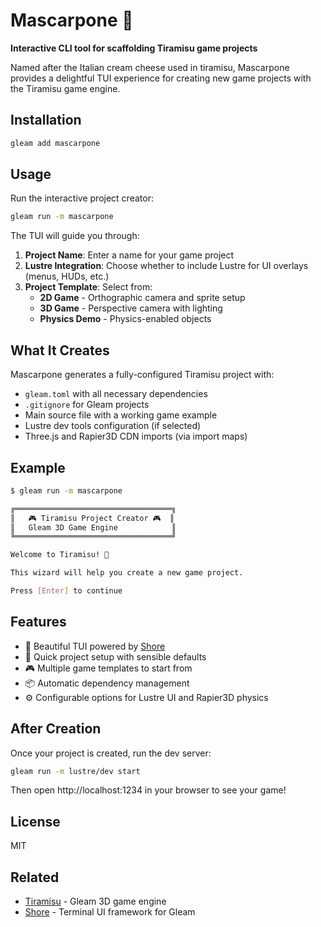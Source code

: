 # Mascarpone 🧀

**Interactive CLI tool for scaffolding Tiramisu game projects**

Named after the Italian cream cheese used in tiramisu, Mascarpone provides a delightful TUI experience for creating new game projects with the Tiramisu game engine.

## Installation

```bash
gleam add mascarpone
```

## Usage

Run the interactive project creator:

```bash
gleam run -m mascarpone
```

The TUI will guide you through:

1. **Project Name**: Enter a name for your game project
2. **Lustre Integration**: Choose whether to include Lustre for UI overlays (menus, HUDs, etc.)
3. **Project Template**: Select from:
   - **2D Game** - Orthographic camera and sprite setup
   - **3D Game** - Perspective camera with lighting
   - **Physics Demo** - Physics-enabled objects

## What It Creates

Mascarpone generates a fully-configured Tiramisu project with:

- `gleam.toml` with all necessary dependencies
- `.gitignore` for Gleam projects
- Main source file with a working game example
- Lustre dev tools configuration (if selected)
- Three.js and Rapier3D CDN imports (via import maps)

## Example

```bash
$ gleam run -m mascarpone

╔═══════════════════════════════════╗
║   🎮 Tiramisu Project Creator 🎮  ║
║   Gleam 3D Game Engine            ║
╚═══════════════════════════════════╝

Welcome to Tiramisu! 🍰

This wizard will help you create a new game project.

Press [Enter] to continue
```

## Features

- 🎨 Beautiful TUI powered by [Shore](https://hexdocs.pm/shore/)
- 🚀 Quick project setup with sensible defaults
- 🎮 Multiple game templates to start from
- 📦 Automatic dependency management
- ⚙️ Configurable options for Lustre UI and Rapier3D physics

## After Creation

Once your project is created, run the dev server:

```bash
gleam run -m lustre/dev start
```

Then open http://localhost:1234 in your browser to see your game!


## License

MIT

## Related

- [Tiramisu](https://github.com/renatillas/tiramisu) - Gleam 3D game engine
- [Shore](https://hexdocs.pm/shore/) - Terminal UI framework for Gleam
